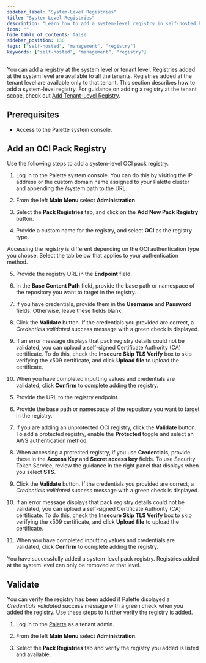 ```yaml
---
sidebar_label: "System-Level Registries"
title: "System-Level Registries"
description: "Learn how to add a system-level registry in self-hosted Palette."
icon: ""
hide_table_of_contents: false
sidebar_position: 130
tags: ["self-hosted", "management", "registry"]
keywords: ["self-hosted", "management", "registry"]
---
```


You can add a registry at the system level or tenant level. Registries added at the system level are available to all
the tenants. Registries added at the tenant level are available only to that tenant. This section describes how to add a
system-level registry. For guidance on adding a registry at the tenant scope, check out
[Add Tenant-Level Registry](../../../tenant-settings/add-registry.md).

## Prerequisites

- Access to the Palette system console.

## Add an OCI Pack Registry

Use the following steps to add a system-level OCI pack registry.

1. Log in to the Palette system console. You can do this by visiting the IP address or the custom domain name assigned
   to your Palette cluster and appending the /system path to the URL.

2. From the left **Main Menu** select **Administration**.

3. Select the **Pack Registries** tab, and click on the **Add New Pack Registry** button.

4. Provide a custom name for the registry, and select **OCI** as the registry type.

Accessing the registry is different depending on the OCI authentication type you choose. Select the tab below that
applies to your authentication method.

<Tabs groupId="authentication">

<TabItem label="Basic" value="Basic">

5. Provide the registry URL in the **Endpoint** field.

6. In the **Base Content Path** field, provide the base path or namespace of the repository you want to target in the
   registry.

7. If you have credentials, provide them in the **Username** and **Password** fields. Otherwise, leave these fields
   blank.

8. Click the **Validate** button. If the credentials you provided are correct, a _Credentials validated_ success message
   with a green check is displayed.

9. If an error message displays that pack registry details could not be validated, you can upload a self-signed
   Certificate Authority (CA) certificate. To do this, check the **Insecure Skip TLS Verify** box to skip verifying the
   x509 certificate, and click **Upload file** to upload the certificate.

10. When you have completed inputting values and credentials are validated, click **Confirm** to complete adding the
    registry.

</TabItem>

<TabItem label="ECR" value="ECR">

5. Provide the URL to the registry endpoint.

6. Provide the base path or namespace of the repository you want to target in the registry.

7. If you are adding an unprotected OCI registry, click the **Validate** button. To add a protected registry, enable the
   **Protected** toggle and select an AWS authentication method.

8. When accessing a protected registry, if you use **Credentials**, provide these in the **Access Key** and **Secret
   access key** fields. To use Security Token Service, review the guidance in the right panel that displays when you
   select **STS**.

9. Click the **Validate** button. If the credentials you provided are correct, a _Credentials validated_ success message
   with a green check is displayed.

10. If an error message displays that pack registry details could not be validated, you can upload a self-signed
    Certificate Authority (CA) certificate. To do this, check the **Insecure Skip TLS Verify** box to skip verifying the
    x509 certificate, and click **Upload file** to upload the certificate.

11. When you have completed inputting values and credentials are validated, click **Confirm** to complete adding the
    registry.

</TabItem>
</Tabs>

You have successfully added a system-level pack registry. Registries added at the system level can only be removed at
that level.

## Validate

You can verify the registry has been added if Palette displayed a _Credentials validated_ success message with a green
check when you added the registry. Use these steps to further verify the registry is added.

1. Log in to the [Palette](https://console.spectrocloud.com) as a tenant admin.

2. From the left **Main Menu** select **Administration**.

3. Select the **Pack Registries** tab and verify the registry you added is listed and available.
